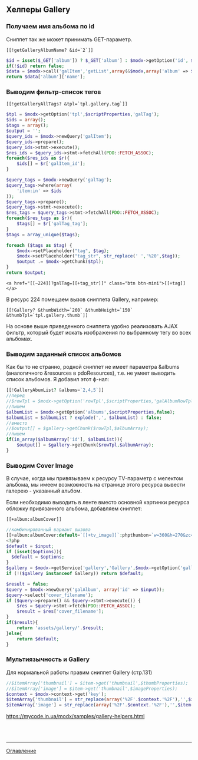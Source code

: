 ## Хелперы Gallery

### Получаем имя альбома по id
Сниппет так же может принимать GET-параметр.
```
[[!getGalleryAlbumName? &id=`2`]]
```

```php
$id = isset($_GET['album']) ? $_GET['album'] : $modx->getOption('id', $scriptProperties, false);
if(!$id) return false;
$data = $modx->call('galItem','getList',array(&$modx,array('album' => $id)));
return $data['album']['name'];
```

### Выводим фильтр-список тегов
```
[[!getGalleryAllTags? &tpl=`tpl.gallery.tag`]]
```

```php
$tpl = $modx->getOption('tpl',$scriptProperties,'galTag');
$ids = array();
$tags = array();
$output = '';
$query_ids = $modx->newQuery('galItem');
$query_ids->prepare();
$query_ids->stmt->execute();
$res_ids = $query_ids->stmt->fetchAll(PDO::FETCH_ASSOC);
foreach($res_ids as $r){
	$ids[] = $r['galItem_id'];
}

$query_tags = $modx->newQuery('galTag');
$query_tags->where(array(
    'item:in' => $ids
));
$query_tags->prepare();
$query_tags->stmt->execute();
$res_tags = $query_tags->stmt->fetchAll(PDO::FETCH_ASSOC);
foreach($res_tags as $r){
	$tags[] = $r['galTag_tag'];
}
$tags = array_unique($tags);

foreach ($tags as $tag) {
	$modx->setPlaceholder("tag", $tag);
	$modx->setPlaceholder("tag_str", str_replace(' ','%20',$tag));
	$output .= $modx->getChunk($tpl);
}
return $output;
```

```
<a href="[[~224]]?galTag=[[+tag_str]]" class="btn btn-mini">[[+tag]]</a>
```

В ресурс 224 помещаем вызов сниппета Gallery, например:
```
[[!Gallery? &thumbWidth=`260` &thumbHeight=`150` &thumbTpl=`tpl.gallery.thumb`]]
```
На основе выше приведенного сниппета удобно реализовать AJAX фильтр, который будет искать изображения по выбранному тегу во всех альбомах.

### Выводим заданный список альбомов
Как бы то не странно, родной сниппет не имеет параметра &albums (аналогичного &resources в pdoResources), т.е. не умеет выводить список альбомов. Я добавил этот ф-нал:
```php
[[!GalleryAbumList? &albums=`2,4,5`]]
//перед 
//$rowTpl = $modx->getOption('rowTpl',$scriptProperties,'galAlbumRowTpl'); 
//пишем
$albumList = $modx->getOption('albums',$scriptProperties,false);
$albumList = $albumList ? explode(',', $albumList) : false;
//вместо 
//$output[] = $gallery->getChunk($rowTpl,$albumArray);
//пишем
if(in_array($albumArray['id'], $albumList)){
	$output[] = $gallery->getChunk($rowTpl,$albumArray);
}
```

### Выводим Cover Image
В случае, когда мы привязываем к ресурсу TV-параметр с мелектом альбома, мы имеем возможность на странице этого ресурса вывести галерею - указанный альбом.

Если необходимо выводить в ленте вместо основной картинки ресурса обложку привязанного альбома, добавляем сниппет:
```
[[+album:albumCover]]
```

```php
//комбинированный вариант вызова
[[+album:albumCover:default=`[[+tv_image]]`:phpthumbon=`w=360&h=270&zc=1`]]
<?php
$default = $input;
if (isset($options)){
  $default = $options;
}
$gallery = $modx->getService('gallery','Gallery',$modx->getOption('gallery.core_path',null,$modx->getOption('core_path').'components/gallery/').'model/gallery/',$scriptProperties);
if (!($gallery instanceof Gallery)) return $default;

$result = false;
$query = $modx->newQuery('galAlbum', array('id' => $input));
$query->select('cover_filename');
if ($query->prepare() && $query->stmt->execute()) {
    $res = $query->stmt->fetch(PDO::FETCH_ASSOC);
    $result = $res['cover_filename'];
}
if($result){
    return 'assets/gallery/'.$result;
}else{
    return $default;
}
```

### Мультиязычность и Gallery
Для нормальной работы правим сниппет Gallery (стр.131)
```php
//$itemArray['thumbnail'] = $item->get('thumbnail',$thumbProperties);
//$itemArray['image'] = $item->get('thumbnail',$imageProperties);
$context = $modx->context->get('key');
$itemArray['thumbnail'] = str_replace(array('%2F'.$context.'%2F'),'',$item->get('thumbnail',$thumbProperties)); 
$itemArray['image'] = str_replace(array('%2F'.$context.'%2F'),'',$item->get('image',$imageProperties));
```

<https://mycode.in.ua/modx/samples/gallery-helpers.html>

<br>
<br>

---
[Оглавление](https://github.com/LexDonowan/DevTips/blob/main/ModxRecipes/README.md)

